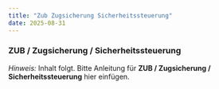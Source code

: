 ```yaml
---
title: "Zub Zugsicherung Sicherheitssteuerung"
date: 2025-08-31
---
```


### ZUB / Zugsicherung / Sicherheitssteuerung

*Hinweis:* Inhalt folgt. Bitte Anleitung für **ZUB / Zugsicherung / Sicherheitssteuerung** hier einfügen.

